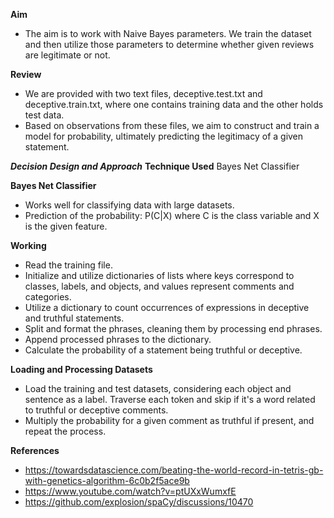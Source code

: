 **Aim**
* The aim is to work with Naive Bayes parameters. We train the dataset and then utilize those parameters to determine whether given reviews are legitimate or not.

**Review**
* We are provided with two text files, deceptive.test.txt and deceptive.train.txt, where one contains training data and the other holds test data.
* Based on observations from these files, we aim to construct and train a model for probability, ultimately predicting the legitimacy of a given statement.

***Decision Design and Approach***
**Technique Used**
Bayes Net Classifier

**Bayes Net Classifier**
* Works well for classifying data with large datasets.
* Prediction of the probability: P(C|X) where C is the class variable and X is the given feature.

**Working**
* Read the training file.
* Initialize and utilize dictionaries of lists where keys correspond to classes, labels, and objects, and values represent comments and categories.
* Utilize a dictionary to count occurrences of expressions in deceptive and truthful statements.
* Split and format the phrases, cleaning them by processing end phrases.
* Append processed phrases to the dictionary.
* Calculate the probability of a statement being truthful or deceptive.

**Loading and Processing Datasets**
* Load the training and test datasets, considering each object and sentence as a label. Traverse each token and skip if it's a word related to truthful or deceptive comments.
* Multiply the probability for a given comment as truthful if present, and repeat the process.

**References**
* https://towardsdatascience.com/beating-the-world-record-in-tetris-gb-with-genetics-algorithm-6c0b2f5ace9b
* https://www.youtube.com/watch?v=ptUXxWumxfE
* https://github.com/explosion/spaCy/discussions/10470
